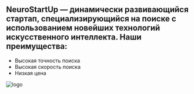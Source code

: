 ## **NeuroStartUp** — динамически развивающийся стартап, специализирующийся на поиске с использованием новейших технологий искусственного интеллекта. Наши преимущества:
 * Высокая точность поиска
 * Высокая скорость поиска
 * Низкая цена

![logo](https://drive.google.com/file/d/1B-3SBAXauaIor8rNbgjBdCWQekD8bwS-/view?usp=sharing) 